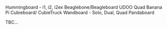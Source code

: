 Hummingboard - i1, i2, i2ex
Beaglebone/Beagleboard
UDOO Quad
Banana Pi
Cubieboard/ CubieTruck
Wandboard - Solo, Dual, Quad
Pandaboard

TBC...
